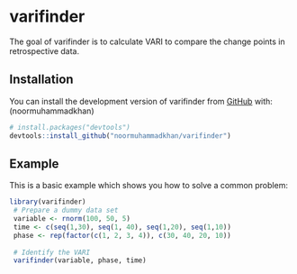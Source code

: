 
<!-- README.md is generated from README.Rmd. Please edit that file -->

# varifinder

<!-- badges: start -->
<!-- badges: end -->

The goal of varifinder is to calculate VARI to compare the change points
in retrospective data.

## Installation

You can install the development version of varifinder from
[GitHub](https://github.com/) with: (noormuhammadkhan)

``` r
# install.packages("devtools")
devtools::install_github("noormuhammadkhan/varifinder")
```

## Example

This is a basic example which shows you how to solve a common problem:

``` r
library(varifinder)
 # Prepare a dummy data set
 variable <- rnorm(100, 50, 5)
 time <- c(seq(1,30), seq(1, 40), seq(1,20), seq(1,10))
 phase <- rep(factor(c(1, 2, 3, 4)), c(30, 40, 20, 10))
 
 # Identify the VARI
 varifinder(variable, phase, time)
```

